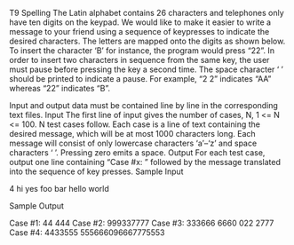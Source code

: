 T9 Spelling
The Latin alphabet contains 26 characters and telephones only have ten digits on the keypad. We would like to make it easier 
to write a message to your friend using a sequence of keypresses to indicate the desired characters. The letters are mapped 
onto the digits as shown below. To insert the character ‘B’ for instance, the program would press “22”. In order to insert 
two characters in sequence from the same key, the user must pause before pressing the key a second time. The space 
character ‘ ’ should be printed to indicate a pause. For example, “2 2” indicates “AA” whereas “22” indicates “B”.


Input and output data must be contained line by line in the corresponding text files.
Input
The first line of input gives the number of cases, N, 1 <= N <= 100. N test cases follow. 
Each case is a line of text containing the desired message, which will be at most 1000 
characters long. Each message will consist of only lowercase characters ‘a’–‘z’ and space
characters ‘ ’. Pressing zero emits a space.
Output
For each test case, output one line containing “Case #x: ” followed by the message 
translated into the sequence of key presses.
Sample Input 


4
hi
yes
foo  bar
hello world

Sample Output

 
Case #1: 44 444
Case #2: 999337777
Case #3: 333666 6660 022 2777
Case #4: 4433555 555666096667775553

